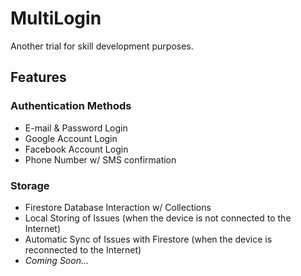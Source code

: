 # MultiLogin

Another trial for skill development purposes.

## Features

### Authentication Methods

- E-mail & Password Login
- Google Account Login
- Facebook Account Login
- Phone Number w/ SMS confirmation

### Storage

- Firestore Database Interaction w/ Collections
- Local Storing of Issues (when the device is not connected to the Internet)
- Automatic Sync of Issues with Firestore (when the device is reconnected to the Internet)
- *Coming Soon...*
